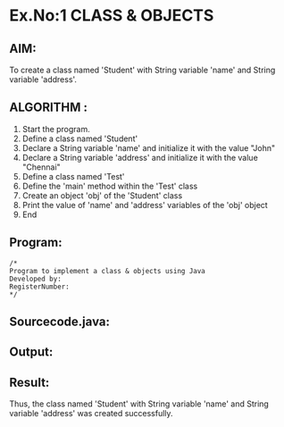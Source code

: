# Ex.No:1 CLASS & OBJECTS

## AIM:
To create a class named 'Student' with String variable 'name' and String variable 'address'.

## ALGORITHM :
1.	Start the program.
2.	Define a class named 'Student'
3.	Declare a String variable 'name' and initialize it with the value "John"
4.	Declare a String variable 'address' and initialize it with the value "Chennai"
5.	Define a class named 'Test'
6.	Define the 'main' method within the 'Test' class
7.	Create an object 'obj' of the 'Student' class
8.	Print the value of 'name' and 'address' variables of the 'obj' object
9.	End



## Program:
 ```
/*
Program to implement a class & objects using Java
Developed by: 
RegisterNumber:  
*/
```

## Sourcecode.java:







## Output:



## Result:
Thus, the class named 'Student' with String variable 'name' and String variable 'address' was created successfully.

